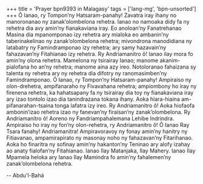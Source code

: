 +++
title = 'Prayer bpn9393 in Malagasy'
tags = ['lang-mg', 'bpn-unsorted']
+++
Ô Ianao, ry Tompon’ny Hatsaram-panahy! Zavatra iray ihany no manoronanao ny zanak’olombelona rehetra. Ianao no namoaka didy fa ny rehetra dia avy amin’ny fianakaviana iray. Eo anoloan’ny Fanatrehanao Masina dia mpanomponao izy rehetra ary mialoka eo ambanin’ny taberinakelinao ny zanak’olombelona rehetra; mivondrona manodidiana ny latabatry ny Famindramponao izy rehetra; ary samy hazavain’ny fahazavan’ny Fitahianao izy rehetra.
Ry Andriamanitro ô! Ianao ilay mora fo amin’ny olona rehetra. Mamelona ny tsirairay Ianao; manome akanim-pialofana ho an’ny rehetra; manome aina azy ireo. Notoloranao fahaizana sy talenta ny rehetra ary ny rehetra dia difotry ny ranomasimben’ny Famindramponao. 
Ô Ianao, ry Tompon’ny Hatsaram-panahy! Ampiraiso ny olon-drehetra, ampifanaraho ny Fivavahana rehetra; ampiombony ho iray ny firenena rehetra, ka hahatsapany fa ny tsirairay dia toy ny fianakaviana iray ary izao tontolo izao dia tanindrazana tokana ihany. Aoka hiara-hiaina am-pifanarahan-tsaina tonga lafatra izy ireo.
Ry Andriamanitro ô! Aoka hiofaofa ambonin’izao rehetra izao ny fanevan’ny firaisan’ny zanak’olombelona. 
Ry Andriamanitro ô! Aoreno ny Fandriampahalemana Lehibe Indrindra. Ampiraiso ho iray ny fon’ny olon-rehetra, ry Andriamanitro ô! 
Ô Ianao Ray Tsara fanahy! Andriamanitra! Ampiravoravoy ny fonay amin’ny hanitry ny Fitiavanao, ampamirapirato ny masonay noho ny fahazavan’ny Fitarihanao. Aoka ho finaritra ny sofinay amin’ny hakanton’ny Teninao ary alofy izahay ao anaty fialofan’ny Fitahianao.
Ianao Ilay Matanjaka, Ilay Mahery. Ianao Ilay Mpamela heloka ary Ianao Ilay Mamindra fo amin’ny fahalemen’ny zanak’olombelona rehetra.

-- Abdu'l-Bahá
